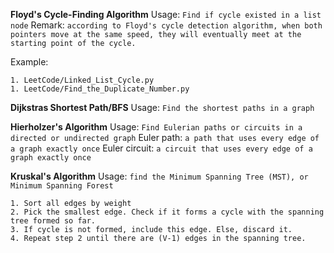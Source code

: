 **Floyd's Cycle-Finding Algorithm**
Usage: `Find if cycle existed in a list node`
Remark: `according to Floyd's cycle detection algorithm, when both pointers move at the same speed, they will eventually meet at the starting point of the cycle.`

Example:

```
1. LeetCode/Linked_List_Cycle.py
1. LeetCode/Find_the_Duplicate_Number.py
```

**Dijkstras Shortest Path/BFS**
Usage: `Find the shortest paths in a graph`

**Hierholzer's Algorithm**
Usage: `Find Eulerian paths or circuits in a directed or undirected graph`
Euler path: `a path that uses every edge of a graph exactly once`
Euler circuit: `a circuit that uses every edge of a graph exactly once`

**Kruskal's Algorithm**
Usage: `find the Minimum Spanning Tree (MST), or Minimum Spanning Forest`

```
1. Sort all edges by weight
2. Pick the smallest edge. Check if it forms a cycle with the spanning tree formed so far.
3. If cycle is not formed, include this edge. Else, discard it.
4. Repeat step 2 until there are (V-1) edges in the spanning tree.
```
